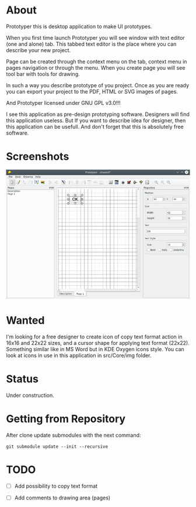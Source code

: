 # About

Prototyper this is desktop application to make UI prototypes.

When you first time launch Prototyper you will see window with text editor (one and alone)
tab. This tabbed text editor is the place where you can describe
your new project.

Page can be created through the context menu on the tab, context menu in pages navigation
or through the menu. When you create page you will see tool bar with tools for drawing.

In such a way you describe prototype of you project. Once as you are ready
you can export your project to the PDF, HTML or SVG images of pages.

And Prototyper licensed under GNU GPL v3.0!!!

I see this application as pre-design prototyping software. Designers will find
this application useless. But If you want to describe idea for designer, then
this application can be usefull. And don't forget that this is absolutely free
software.

# Screenshots

![](doc/img/Screenshot_20200110_144355.png)

# Wanted

I'm looking for a free designer to create icon of copy text format action
in 16x16 and 22x22 sizes, and a cursor shape for applying text format (22x22).
Something similar like in MS Word but in KDE Oxygen icons style. You can look
at icons in use in this application in src/Core/img folder.

# Status

Under construction.

# Getting from Repository

After clone update submodules with the next command:

```
git submodule update --init --recursive
```

# TODO

 - [ ] Add possibility to copy text format
 - [ ] Add comments to drawing area (pages)

